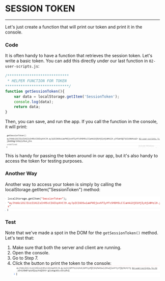 # SESSION TOKEN
---
Let's just create a function that will print our token and print it in the console. 

### Code
It is often handy to have a function that retrieves the session token. Let's write a basic token. You can add this directly under our last function in `02-user-scripts.js`:

```js
/****************************
 * HELPER FUNCTION FOR TOKEN
*****************************/
function getSessionToken(){
	var data = localStorage.getItem('SessionToken');
	console.log(data);
	return data;
}
```

Then, you can save, and run the app. If you call the function in the console, it will print:

![screenshot](assets/03-getsessiontoken.PNG)


This is handy for passing the token around in our app, but it's also handy to access the token for testing purposes. 

### Another Way
Another way to access your token is simply by calling the localStorage.getItem("SessionToken") method:

![screenshot](assets/03-tokenaccess-numbertwo.PNG)


### Test

Note that we've made a spot in the DOM for the `getSessionToken()` method. Let's test that:

1. Make sure that both the server and client are running.
2. Open the console.
3. Go to Step 7. 
4. Click the button to print the token to the console:
![screenshot](assets/03-token-print.png)
